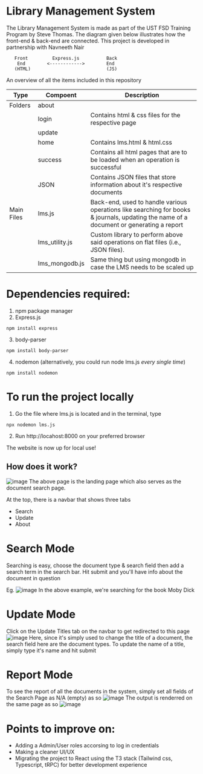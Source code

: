 # Library Management System

The Library Management System is made as part of the UST FSD Training Program by Steve Thomas. The diagram given below illustrates how the front-end & back-end are connected. This project is developed in partnership with Navneeth Nair
    
       Front         Express.js          Back     
        End        <------------>        End      
       (HTML)                            (JS)   
  An overview of all the items included in this repository
  
  | Type | Compoent | Description | 
  |------------|------------|------------|
  | Folders | about   |                             |
  |         | login   |                  Contains html & css files for the respective page            |
  |         | update  |                                                                               |
  | | home | Contains lms.html & html.css |
  |         | success | Contains all html pages that are to be loaded when an operation is successful |
  |         | JSON    | Contains JSON files that store information about it's respective documents |
  | Main Files  | lms.js | Back-end, used to handle various operations like searching for books & journals, updating the name of a document or generating a report |
  |         | lms_utility.js | Custom library to perform above said operations on flat files (i.e., JSON files). |
  |        | lms_mongodb.js | Same thing but using mongodb in case the LMS needs to be scaled up  |
  
 # Dependencies required: 
  1) npm package manager
  2) Express.js
  ```
  npm install express
  ```
  3) body-parser
  ```
  npm install body-parser
  ```
  4) nodemon (alternatively, you could run node lms.js *every single time*)
  ```
  npm install nodemon 
  ```
  
# To run the project locally
1) Go the file where lms.js is located and in the terminal, type
```
npx nodemon lms.js
```
2) Run http://locahost:8000 on your preferred browser

The website is now up for local use!

## How does it work?
![image](https://github.com/Flame338/lms-project/assets/79010252/ae2ae6e2-60f2-4258-90cd-0166b7c24295)
The above page is the landing page which also serves as the document search page. 

At the top, there is a navbar that shows three tabs
- Search
- Update
- About

# Search Mode
Searching is easy, choose the document type & search field then add a search term in the search bar. Hit submit and you'll have info about the document in question

Eg. ![image](https://github.com/Flame338/lms-project/assets/79010252/98f5fc96-7a9b-449c-8eb9-dd88a63bc5f7)
In the above example, we're searching for the book Moby Dick

# Update Mode
Click on the Update Titles tab on the navbar to get redirected to this page
![image](https://github.com/Flame338/lms-project/assets/79010252/3be83add-2dfb-429f-8728-d2e57b72e4fe)
Here, since it's simply used to change the title of a document, the search field here are the document types. To update the name of a title, simply type it's name and hit submit

# Report Mode
To see the report of all the documents in the system, simply set all fields of the Search Page as N/A (empty) as so
![image](https://github.com/Flame338/lms-project/assets/79010252/c3b85f12-7d58-4636-a654-5c62553d15b9)
The output is renderred on the same page as so
![image](https://github.com/Flame338/lms-project/assets/79010252/3e52d8ce-09e8-4651-9fef-a1e8dc9b6320)

# Points to improve on:
- Adding a Admin/User roles accorsing to log in credentials
- Making a cleaner UI/UX
- Migrating the project to React using the T3 stack (Tailwind css, Typescript, tRPC) for better development experience
